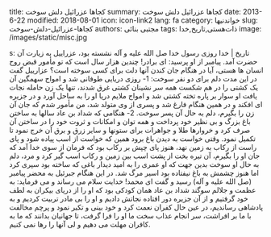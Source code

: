 title: کجاها عزرائیل دلش سوخت
summary: کجاها عزرائیل دلش سوخت
date: 2013-6-22
modified: 2018-08-01
icon:  icon-link2
lang: fa
category: خواندنیها
slug: کجاها-عزرائیل-دلش-سوخت
authors: مجتبی بنائی
tags: ذات‌هستی,تاریخ,خدا
image: /images/static/misc.jpg

s: تاریخ | خدا  روزی رسول خدا صل الله علیه و آله نشسته بود، عزراییل به زیارت آن حضرت آمد. پیامبر از او پرسید: ای برادر! چندین هزار سال است که تو مأمور قبض روح انسان ها هستی، آیا در هنگام جان کندن آنها دلت برای کسی سوخته است؟  عزارییل گفت در این مدت دلم برای دو نفر سوخت:  1- روزی دریایی طوفانی شد و امواج سهمگین آن یک کشتی را در هم شکست همه سر نشینان کشتی غرق شدند، تنها یک زن حامله نجات یافت او سوار بر پاره تخته کشتی شد و امواج ملایم دریا او را به ساحل آورد و در جزیره ای افکند و در همین هنگام فارغ شد و پسری از وی متولد شد، من مأمور شدم که جان آن زن را بگیرم، دلم به حال آن پسر سوخت.  2- هنگامی که شداد بن عاد سالها به ساختن باغ بزرگ و بی نظیر خود پرداخت و همه توان و امکانات و ثروت خود را در ساختن آن صرف کرد و خروارها طلا و جواهرات برای ستونها و سایر زرق و برق آن خرج نمود تا تکمیل نمود. وقتی خواست به دیدن باغ برود همین که خواست از اسب پیاده شود و پای راست از رکاب به زمین نهد، هنوز پای چپش بر رکاب بود که فرمان از سوی خدا آمد که جان او را بگیرم، آن تیره بخت از پشت اسب بین زمین و رکاب اسب گیر کرد و مرد، دلم به حال او سوخت بدین جهت که او عمری را به امید دیدار باغی که ساخته بود سپری کرد اما هنوز چشمش به باغ نیفتاده بود اسیر مرگ شد.  در این هنگام جبرئیل به محضر پیامبر (صل الله علیه و آله) رسید و گفت ای محمد! خدایت سلام می رساند و می فرماید: به عظمت و جلالم سوگند شداد بن عاد همان کودکی بود که او را از دریای بیکران به لطف خود گرفتیم و از آن جزیره دور افتاده نجاتش دادیم و او را بی مادر تربیت کردیم و به پادشاهی رساندیم، در عین حال کفران نعمت کرد و خود بینی و تکبر نمود و پرچم مخالفت با ما بر افراشت، سر انجام عذاب سخت ما او را فرا گرفت، تا جهانیان بدانند که ما به کافران مهلت می دهیم و لی آنها را رها نمی کنیم.